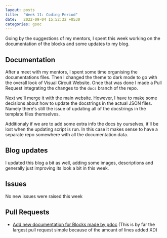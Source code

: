 ```yaml
---
layout: posts
title:  "Week 11: Coding Period"
date:   2022-09-04 15:52:32 +0530
categories: gsoc
---
```


Going by the suggestions of my mentors, I spent this week working on the documentation of the blocks and some updates to my blog.

## Documentation

After a meet with my mentors, I spent some time organising the documentations files. Then I changed the theme to dark mode to go with the overall look of Visual Circuit Website. Once that was done I made a Pull Request integrating the changes to the `docs` branch of the repo.

Next we'll merge it with the main website. However, I have to make some decisions about how to update the docstrings in the actual JSON files. Namely there's still the issue of updating all of the docstrings in the template files themselves.

Additionaly if we are to add some extra info the docs by ourselves, it'll be lost when the updating script is run. In this case it makes sense to have a separate repo somewhere with all the documentation data.

## Blog updates

I updated this blog a bit as well, adding some images, descriptions and generally just improving its look a bit in this week.


## Issues
No new issues were raised this week

## Pull Requests
- [Add new documentation for Blocks made by pdoc](https://github.com/JdeRobot/VisualCircuit/pull/187) (This is by far the largest pull request simple because of the amount of lines added XD)
